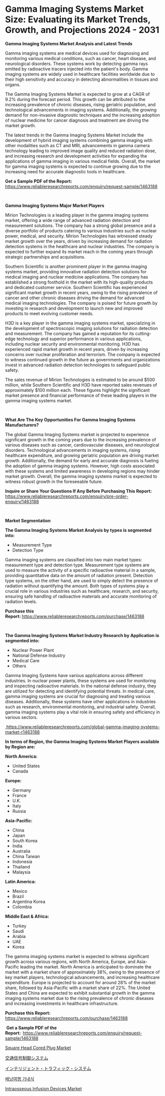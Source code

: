 <p><h1>Gamma Imaging Systems Market Size: Evaluating its Market Trends, Growth, and Projections 2024 - 2031</h1></p><p><strong>Gamma Imaging Systems Market Analysis and Latest Trends</strong></p>
<p><p>Gamma imaging systems are medical devices used for diagnosing and monitoring various medical conditions, such as cancer, heart disease, and neurological disorders. These systems work by detecting gamma rays emitted by radioactive tracers injected into the patient's body. Gamma imaging systems are widely used in healthcare facilities worldwide due to their high sensitivity and accuracy in detecting abnormalities in tissues and organs.</p><p>The Gamma Imaging Systems Market is expected to grow at a CAGR of 9.2% during the forecast period. This growth can be attributed to the increasing prevalence of chronic diseases, rising geriatric population, and technological advancements in imaging systems. Additionally, the growing demand for non-invasive diagnostic techniques and the increasing adoption of nuclear medicine for cancer diagnosis and treatment are driving the market growth.</p><p>The latest trends in the Gamma Imaging Systems Market include the development of hybrid imaging systems combining gamma imaging with other modalities such as CT and MRI, advancements in gamma camera technology leading to improved image quality and reduced radiation dose, and increasing research and development activities for expanding the applications of gamma imaging in various medical fields. Overall, the market for gamma imaging systems is expected to continue growing due to the increasing need for accurate diagnostic tools in healthcare.</p></p>
<p><strong>Get a Sample PDF of the Report:&nbsp;</strong> <a href="https://www.reliableresearchreports.com/enquiry/request-sample/1463188">https://www.reliableresearchreports.com/enquiry/request-sample/1463188</a></p>
<p>&nbsp;</p>
<p><strong>Gamma Imaging Systems Major Market Players</strong></p>
<p><p>Mirion Technologies is a leading player in the gamma imaging systems market, offering a wide range of advanced radiation detection and measurement solutions. The company has a strong global presence and a diverse portfolio of products catering to various industries such as nuclear power, medical, and security. Mirion Technologies has witnessed steady market growth over the years, driven by increasing demand for radiation detection systems in the healthcare and nuclear industries. The company is expected to further expand its market reach in the coming years through strategic partnerships and acquisitions.</p><p>Southern Scientific is another prominent player in the gamma imaging systems market, providing innovative radiation detection solutions for medical imaging and nuclear medicine applications. The company has established a strong foothold in the market with its high-quality products and dedicated customer service. Southern Scientific has experienced significant market growth in recent years, owing to the rising prevalence of cancer and other chronic diseases driving the demand for advanced medical imaging technologies. The company is poised for future growth by investing in research and development to launch new and improved products to meet evolving customer needs.</p><p>H3D is a key player in the gamma imaging systems market, specializing in the development of spectroscopic imaging solutions for radiation detection and measurement. The company has gained a reputation for its cutting-edge technology and superior performance in various applications, including nuclear security and environmental monitoring. H3D has experienced rapid market growth in recent years, driven by increasing concerns over nuclear proliferation and terrorism. The company is expected to witness continued growth in the future as governments and organizations invest in advanced radiation detection technologies to safeguard public safety.</p><p>The sales revenue of Mirion Technologies is estimated to be around $500 million, while Southern Scientific and H3D have reported sales revenues of approximately $100 million each. These figures highlight the significant market presence and financial performance of these leading players in the gamma imaging systems market.</p></p>
<p>&nbsp;</p>
<p><strong>What Are The Key Opportunities For Gamma Imaging Systems Manufacturers?</strong></p>
<p><p>The global Gamma Imaging Systems market is projected to experience significant growth in the coming years due to the increasing prevalence of various diseases such as cancer, cardiovascular diseases, and neurological disorders. Technological advancements in imaging systems, rising healthcare expenditure, and growing geriatric population are driving market growth. Additionally, the demand for early and accurate diagnosis is fueling the adoption of gamma imaging systems. However, high costs associated with these systems and limited awareness in developing regions may hinder market growth. Overall, the gamma imaging systems market is expected to witness robust growth in the foreseeable future.</p></p>
<p><strong>Inquire or Share Your Questions If Any Before Purchasing This Report:</strong> <a href="https://www.reliableresearchreports.com/enquiry/pre-order-enquiry/1463188">https://www.reliableresearchreports.com/enquiry/pre-order-enquiry/1463188</a></p>
<p>&nbsp;</p>
<p><strong>Market Segmentation</strong></p>
<p><strong>The Gamma Imaging Systems Market Analysis by types is segmented into:</strong></p>
<p><ul><li>Measurement Type</li><li>Detection Type</li></ul></p>
<p><p>Gamma imaging systems are classified into two main market types: measurement type and detection type. Measurement type systems are used to measure the activity of a specific radioactive material in a sample, providing quantitative data on the amount of radiation present. Detection type systems, on the other hand, are used to simply detect the presence of radiation without quantifying the amount. Both types of systems play a crucial role in various industries such as healthcare, research, and security, ensuring safe handling of radioactive materials and accurate monitoring of radiation levels.</p></p>
<p><strong>Purchase this Report:&nbsp;</strong><a href="https://www.reliableresearchreports.com/purchase/1463188">https://www.reliableresearchreports.com/purchase/1463188</a></p>
<p>&nbsp;</p>
<p><strong>The Gamma Imaging Systems Market Industry Research by Application is segmented into:</strong></p>
<p><ul><li>Nuclear Power Plant</li><li>National Defense Industry</li><li>Medical Care</li><li>Others</li></ul></p>
<p><p>Gamma Imaging Systems have various applications across different industries. In nuclear power plants, these systems are used for monitoring and inspecting radioactive materials. In the national defense industry, they are utilized for detecting and identifying potential threats. In medical care, gamma imaging systems are crucial for diagnosing and treating various diseases. Additionally, these systems have other applications in industries such as research, environmental monitoring, and industrial safety. Overall, gamma imaging systems play a vital role in ensuring safety and efficiency in various sectors.</p></p>
<p><a href="https://www.reliableresearchreports.com/global-gamma-imaging-systems-market-r1463188">&nbsp;https://www.reliableresearchreports.com/global-gamma-imaging-systems-market-r1463188</a></p>
<p><strong>In terms of Region, the Gamma Imaging Systems Market Players available by Region are:</strong></p>
<p>
    <p> <strong> North America: </strong>
        <ul>
            <li>United States</li>
            <li>Canada</li>
        </ul>
        </p> 
    <p> <strong> Europe: </strong>
        <ul>
            <li>Germany</li>
            <li>France</li>
            <li>U.K.</li>
            <li>Italy</li>
            <li>Russia</li>
        </ul>
        </p> 
    <p> <strong> Asia-Pacific: </strong>
        <ul>
            <li>China</li>
            <li>Japan</li>
            <li>South Korea</li>
            <li>India</li>
            <li>Australia</li>
            <li>China Taiwan</li>
            <li>Indonesia</li>
            <li>Thailand</li>
            <li>Malaysia</li>
        </ul>
        </p> 
    <p> <strong> Latin America: </strong>
        <ul>
            <li>Mexico</li>
            <li>Brazil</li>
            <li>Argentina Korea</li>
            <li>Colombia</li>
        </ul>
        </p> 
    <p> <strong> Middle East & Africa: </strong>
        <ul>
            <li>Turkey</li>
            <li>Saudi</li>
            <li>Arabia</li>
            <li>UAE</li>
            <li>Korea</li>
        </ul>
    </p>
    </p>
<p><p>The gamma imaging systems market is expected to witness significant growth across various regions, with North America, Europe, and Asia-Pacific leading the market. North America is anticipated to dominate the market with a market share of approximately 38%, owing to the presence of key market players, technological advancements, and increasing healthcare expenditure. Europe is projected to account for around 28% of the market share, followed by Asia-Pacific with a market share of 22%. The United States and China are expected to exhibit substantial growth in the gamma imaging systems market due to the rising prevalence of chronic diseases and increasing investments in healthcare infrastructure.</p></p>
<p><strong>Purchase this Report: </strong><a href="https://www.reliableresearchreports.com/purchase/1463188">https://www.reliableresearchreports.com/purchase/1463188</a></p>
<p>&nbsp;<strong>Get a Sample PDF of the Report:&nbsp;&nbsp;</strong><a href="https://www.reliableresearchreports.com/enquiry/request-sample/1463188">https://www.reliableresearchreports.com/enquiry/request-sample/1463188</a></p>
<p><strong></strong></p>
<p><p><a href="https://github.com/okotobwrhuteie/Market-Research-Report-List-2/blob/main/square-head-cored-plug-market.md">Square Head Cored Plug Market</a></p><p><a href="https://github.com/qwpelcjko9242629/Market-Research-Report-List-1/blob/main/533119941281.md">交通信号制御システム</a></p><p><a href="https://github.com/gfggqjbfys368009/Market-Research-Report-List-1/blob/main/528142641282.md">インテリジェント・トラフィック・システム</a></p><p><a href="https://medium.com/@dunce678678/%EB%B0%B1%ED%8C%A8%ED%82%B9-%EC%8B%9D%EC%82%AC-%EC%8B%9C%EC%9E%A5-%EC%A0%90%EC%9C%A0%EC%9C%A8-%EC%A7%84%ED%99%94-%EB%B0%8F-%EC%8B%9C%EC%9E%A5-%EC%84%B1%EC%9E%A5-%EB%8F%99%ED%96%A5-2024%EB%85%84-2031%EB%85%84-289fbdc990e2">배낭여행 기내식</a></p><p><a href="https://medium.com/@david.mackay7867865/intraosseous-infusion-devices-market-share-evolution-and-market-growth-trends-2024-2031-3fc8f5c1b68d">Intraosseous Infusion Devices Market</a></p></p>